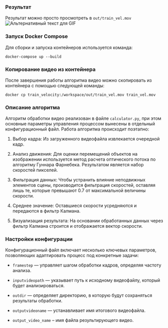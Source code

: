 ### Результат
Результат можно просто просмотреть в `out/train_vel.mov`
![Альтернативный текст для GIF](data/train_vel.gif)

### Запуск Docker Compose

Для сборки и запуска контейнеров используется команда:
```
docker-compose up --build
```

### Копирование видео из контейнера

После завершения работы алгоритма видео можно скопировать из контейнера с помощью следующей команды:
```
docker cp train_velocity:/workspace/out/train_vel.mov train_vel.mov
```

### Описание алгоритма

Алгоритм обработки видео реализован в файле `calculator.py`, при этом основные параметры управления процессом вынесены в отдельный конфигурационный файл. Работа алгоритма происходит поэтапно:

1. Выбор кадра: Из загруженного видеофайла извлекается очередной кадр.
   
2. Анализ движения: Для оценки перемещений объектов на изображении используется метод расчета оптического потока по алгоритму Гуннара Фарнебека. Результатом является набор скоростей пикселей.

3. Фильтрация данных: Чтобы устранить влияние неподвижных элементов сцены, производится фильтрация скоростей, оставляя лишь те, которые превышают 0.7 от максимальной величины скорости.

4. Среднее значение: Оставшиеся скорости усредняются и передаются в фильтр Калмана.

5. Визуализация результата: На основании обработанных данных через фильтр Калмана строится и отображается вектор скорости.

### Настройки конфигурации

Конфигурационный файл включает несколько ключевых параметров, позволяющих адаптировать процесс под конкретные задачи:

- `framestep` — управляет шагом обработки кадров, определяя частоту анализа.
  
- `inputvideopath` — указывает путь к исходному видеофайлу, который будет анализироваться.
  
- `outdir` — определяет директорию, в которую будут сохраняться результаты обработки.
  
- `outputvideoname` — устанавливает имя итогового видеофайла.
  
- `output_video_name` – имя файла результирующего видео.
